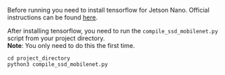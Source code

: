 Before running you need to install tensorflow for Jetson Nano. Official instructions can be found [here](https://docs.nvidia.com/deeplearning/frameworks/install-tf-jetson-platform/index.html).


After installing tensorflow, you need to run the `compile_ssd_mobilenet.py` script from your project directory.   
**Note**: You only need to do this the first time.

```Shell
cd project_directory
python3 compile_ssd_mobilenet.py
```
